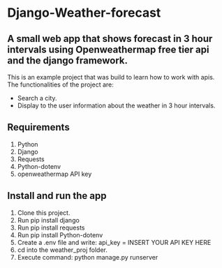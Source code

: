 # Django-Weather-forecast

## A small web app that shows forecast in 3 hour intervals using Openweathermap free tier api and the django framework.

This is an example project that was build to learn how to work with apis. The functionalities of the project are:

* Search a city.
* Display to the user information about the weather in 3 hour intervals.

## Requirements
1. Python
2. Django
3. Requests
4. Python-dotenv
5. openweathermap API key

## Install and run the app
1. Clone this project.
2. Run pip install django
3. Run pip install requests
4. Run pip install Python-dotenv
5. Create a .env file and write: api_key = INSERT YOUR API KEY HERE
6. cd into the weather_proj folder.
7. Execute command: python manage.py runserver


